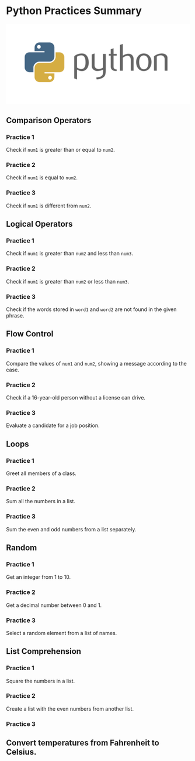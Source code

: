 # Python Practices Summary

![Python Logo](https://github.com/MontielAguilar/30-Vol-1-Python-Exercises-Complementary/raw/main/python-logo.png)

## Comparison Operators

### Practice 1
Check if `num1` is greater than or equal to `num2`.

### Practice 2
Check if `num1` is equal to `num2`.

### Practice 3
Check if `num1` is different from `num2`.

## Logical Operators

### Practice 1
Check if `num1` is greater than `num2` and less than `num3`.

### Practice 2
Check if `num1` is greater than `num2` or less than `num3`.

### Practice 3
Check if the words stored in `word1` and `word2` are not found in the given phrase.

## Flow Control

### Practice 1
Compare the values of `num1` and `num2`, showing a message according to the case.

### Practice 2
Check if a 16-year-old person without a license can drive.

### Practice 3
Evaluate a candidate for a job position.

## Loops

### Practice 1
Greet all members of a class.

### Practice 2
Sum all the numbers in a list.

### Practice 3
Sum the even and odd numbers from a list separately.

## Random

### Practice 1
Get an integer from 1 to 10.

### Practice 2
Get a decimal number between 0 and 1.

### Practice 3
Select a random element from a list of names.

## List Comprehension

### Practice 1
Square the numbers in a list.

### Practice 2
Create a list with the even numbers from another list.

### Practice 3
Convert temperatures from Fahrenheit to Celsius.
---
